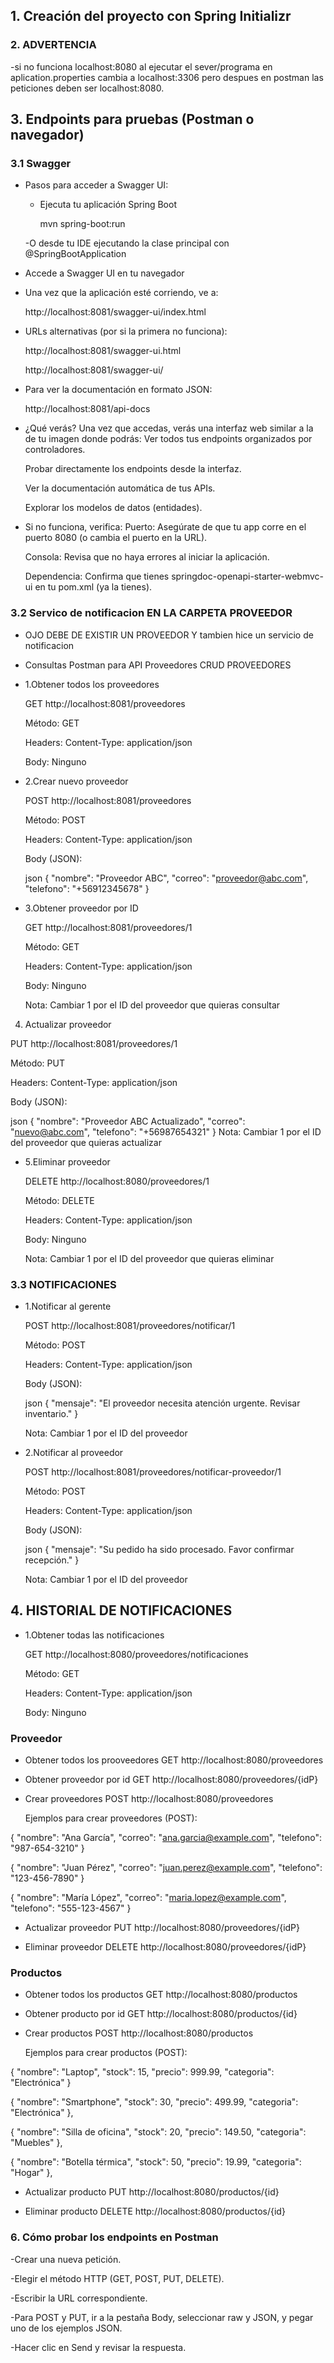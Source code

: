 ## 1. Creación del proyecto con Spring Initializr


### 2. ADVERTENCIA
-si no funciona localhost:8080 al ejecutar el sever/programa en 
  aplication.properties cambia a localhost:3306 pero despues en 
  postman las peticiones deben ser localhost:8080.


## 3. Endpoints para pruebas (Postman o navegador)

### 3.1 Swagger

- Pasos para acceder a Swagger UI:
  - Ejecuta tu aplicación Spring Boot

    mvn spring-boot:run

  -O desde tu IDE ejecutando la clase principal con @SpringBootApplication
- Accede a Swagger UI en tu navegador
- Una vez que la aplicación esté corriendo, ve a:

  http://localhost:8081/swagger-ui/index.html

- URLs alternativas (por si la primera no funciona):

  http://localhost:8081/swagger-ui.html

  http://localhost:8081/swagger-ui/

- Para ver la documentación en formato JSON:

  http://localhost:8081/api-docs
  
- ¿Qué verás?
  Una vez que accedas, verás una interfaz web similar a la de tu imagen donde podrás:
  Ver todos tus endpoints organizados por controladores.

  Probar directamente los endpoints desde la interfaz.

  Ver la documentación automática de tus APIs.

  Explorar los modelos de datos (entidades).

- Si no funciona, verifica:
  Puerto: Asegúrate de que tu app corre en el puerto 8080 (o cambia el puerto en la URL).

  Consola: Revisa que no haya errores al iniciar la aplicación.

  Dependencia: Confirma que tienes springdoc-openapi-starter-webmvc-ui en tu pom.xml (ya la tienes).


### 3.2 Servico de notificacion EN LA CARPETA PROVEEDOR

- OJO DEBE DE EXISTIR UN PROVEEDOR 
 Y tambien hice un servicio de notificacion

- Consultas Postman para API Proveedores
  CRUD PROVEEDORES

- 1.Obtener todos los proveedores

  GET http://localhost:8081/proveedores

  Método: GET

  Headers: Content-Type: application/json

  Body: Ninguno

- 2.Crear nuevo proveedor

  POST http://localhost:8081/proveedores

  Método: POST

  Headers: Content-Type: application/json

  Body (JSON):

  json
  {
      "nombre": "Proveedor ABC",
      "correo": "proveedor@abc.com",
      "telefono": "+56912345678"
  }

- 3.Obtener proveedor por ID

  GET http://localhost:8081/proveedores/1

  Método: GET

  Headers: Content-Type: application/json

  Body: Ninguno

  Nota: Cambiar 1 por el ID del proveedor que quieras consultar

4. Actualizar proveedor

  PUT http://localhost:8081/proveedores/1

  Método: PUT

  Headers: Content-Type: application/json

  Body (JSON):

  json
  {
      "nombre": "Proveedor ABC Actualizado",
      "correo": "nuevo@abc.com",
      "telefono": "+56987654321"
  }
  Nota: Cambiar 1 por el ID del proveedor que quieras actualizar

- 5.Eliminar proveedor

  DELETE http://localhost:8080/proveedores/1

  Método: DELETE

  Headers: Content-Type: application/json

  Body: Ninguno

  Nota: Cambiar 1 por el ID del proveedor que quieras eliminar

### 3.3 NOTIFICACIONES


- 1.Notificar al gerente

  POST http://localhost:8081/proveedores/notificar/1

  Método: POST

  Headers: Content-Type: application/json

  Body (JSON):

  json
  {
      "mensaje": "El proveedor necesita atención urgente. Revisar inventario."
  }

  Nota: Cambiar 1 por el ID del proveedor

- 2.Notificar al proveedor

  POST http://localhost:8081/proveedores/notificar-proveedor/1

  Método: POST

  Headers: Content-Type: application/json

  Body (JSON):

  json
  {
      "mensaje": "Su pedido ha sido procesado. Favor confirmar recepción."
  }

  Nota: Cambiar 1 por el ID del proveedor

## 4. HISTORIAL DE NOTIFICACIONES

- 1.Obtener todas las notificaciones

  GET http://localhost:8080/proveedores/notificaciones

  Método: GET

  Headers: Content-Type: application/json

  Body: Ninguno



### Proveedor 
- Obtener todos los prooveedores
  GET http://localhost:8080/proveedores

- Obtener proveedor por id
  GET http://localhost:8080/proveedores/{idP}

- Crear proveedores
  POST http://localhost:8080/proveedores

  Ejemplos para crear proveedores (POST):

{
    "nombre": "Ana García",
    "correo": "ana.garcia@example.com",
    "telefono": "987-654-3210"
  }

  {
    "nombre": "Juan Pérez",
    "correo": "juan.perez@example.com",
    "telefono": "123-456-7890"
  }

  {
    "nombre": "María López",
    "correo": "maria.lopez@example.com",
    "telefono": "555-123-4567"
  }

  - Actualizar proveedor
    PUT http://localhost:8080/proveedores/{idP}


  - Eliminar proveedor
    DELETE http://localhost:8080/proveedores/{idP}

### Productos
- Obtener todos los productos
  GET http://localhost:8080/productos


- Obtener producto por id
  GET http://localhost:8080/productos/{id}


- Crear productos
  POST http://localhost:8080/productos

  Ejemplos para crear productos (POST):


{
  "nombre": "Laptop",
  "stock": 15,
  "precio": 999.99,
  "categoria": "Electrónica"
}

{
    "nombre": "Smartphone",
    "stock": 30,
    "precio": 499.99,
    "categoria": "Electrónica"
  },


  {
    "nombre": "Silla de oficina",
    "stock": 20,
    "precio": 149.50,
    "categoria": "Muebles"
  },


  {
    "nombre": "Botella térmica",
    "stock": 50,
    "precio": 19.99,
    "categoria": "Hogar"
  },

  - Actualizar producto
    PUT http://localhost:8080/productos/{id}


  - Eliminar producto
    DELETE http://localhost:8080/productos/{id}


  ### 6. Cómo probar los endpoints en Postman
  -Crear una nueva petición.

  -Elegir el método HTTP (GET, POST, PUT, DELETE).

  -Escribir la URL correspondiente.

  -Para POST y PUT, ir a la pestaña Body, seleccionar raw y JSON, y pegar uno de los ejemplos JSON.

  -Hacer clic en Send y revisar la respuesta.

